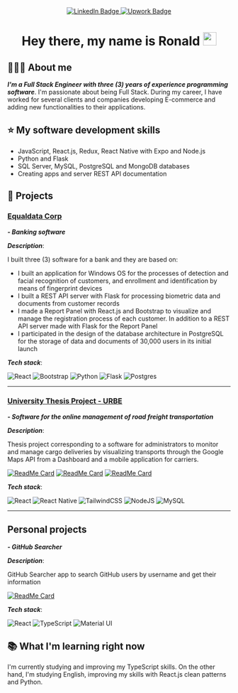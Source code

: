 <div id="header" align="center">
  <div id="badges">
    <a href="https://www.linkedin.com/in/abusalehronald/">
      <img src="https://img.shields.io/badge/LinkedIn-blue?style=for-the-badge&logo=linkedin&logoColor=white" alt="LinkedIn Badge"/>
    </a>
    <a href="https://www.upwork.com/freelancers/~01ec34398bf3523bb0">
      <img src="https://img.shields.io/badge/Upwork-brightgreen?style=for-the-badge&logo=upwork&logoColor=white" alt="Upwork Badge"/>
    </a>
<!--     <a href="https://www.instagram.com/abusalehronald/">
      <img src="https://img.shields.io/badge/Instagram-red?style=for-the-badge&logo=instagram&logoColor=white" alt="Instagram Badge"/>
    </a> -->
  </div>
  
  <h1>
    Hey there, my name is Ronald
    <img src="https://media.giphy.com/media/hvRJCLFzcasrR4ia7z/giphy.gif" width="30px"/>
  </h1>
</div>

## 👨🏻‍💻 About me 
***I'm a Full Stack Engineer with three (3) years of experience programming software***. I'm passionate about being Full Stack. During my career, I have worked for several clients and companies developing E-commerce and adding new functionalities to their applications.

<!-- Among the most outstanding projects I have worked on are:
* Banking software that consists of:
  * Desktop application for Windows OS to perform facial recognition and fingerprint enrollment of customers
  * REST API server made with Python Flask for processing customer records (data and documents)
  * Report panel to view in detail each customer record
  * REST API server to serve information to the reporting dashboard
  * Creation of a PostgreSQL database with an architecture to initially store the data of 30,000 customers
* I builded the Front-End of a E-commerce with React.js using Next.js framework and Typescript
* Freight transport management and geolocation software built with React.js, React Native with Expo, Express.js, MySQL and Google Maps API -->

## ⭐ My software development skills
* JavaScript, React.js, Redux, React Native with Expo and Node.js
* Python and Flask
* SQL Server, MySQL, PostgreSQL and MongoDB databases
* Creating apps and server REST API documentation

## 🚀 Projects

### [Equaldata Corp](https://www.equaldata.com/en)

***- Banking software***

***Description***:
<br/>

I built three (3) software for a bank and they are based on:

* I built an application for Windows OS for the processes of detection and facial recognition of customers, and enrollment and identification by means of fingerprint devices
* I built a REST API server with Flask for processing biometric data and documents from customer records
* I made a Report Panel with React.js and Bootstrap to visualize and manage the registration process of each customer. In addition to a REST API server made with Flask for the Report Panel
* I participated in the design of the database architecture in PostgreSQL for the storage of data and documents of 30,000 users in its initial launch

***Tech stack***:
<br/>

![React](https://img.shields.io/badge/react-%2320232a.svg?style=for-the-badge&logo=react&logoColor=%2361DAFB)
![Bootstrap](https://img.shields.io/badge/bootstrap-%23563D7C.svg?style=for-the-badge&logo=bootstrap&logoColor=white)
![Python](https://img.shields.io/badge/python-3670A0?style=for-the-badge&logo=python&logoColor=ffdd54)
![Flask](https://img.shields.io/badge/flask-%23000.svg?style=for-the-badge&logo=flask&logoColor=white)
![Postgres](https://img.shields.io/badge/postgres-%23316192.svg?style=for-the-badge&logo=postgresql&logoColor=white)

<hr/>

### [University Thesis Project - URBE](https://www.urbe.edu/)

***- Software for the online management of road freight transportation***

***Description***:
<br/>

Thesis project corresponding to a software for administrators to monitor and manage cargo deliveries by visualizing transports through the Google Maps API from a Dashboard and a mobile application for carriers.
<br />

[![ReadMe Card](https://github-readme-stats.vercel.app/api/pin/?username=LancerR40&repo=deliveries-dashboard&show_owner=true)](https://github.com/LancerR40/deliveries-dashboard)
[![ReadMe Card](https://github-readme-stats.vercel.app/api/pin/?username=LancerR40&repo=deliveries-back&show_owner=true)](https://github.com/LancerR40/deliveries-back)
[![ReadMe Card](https://github-readme-stats.vercel.app/api/pin/?username=LancerR40&repo=deliveries-app&show_owner=true)](https://github.com/LancerR40/deliveries-app)

***Tech stack***:
<br/>

![React](https://img.shields.io/badge/react-%2320232a.svg?style=for-the-badge&logo=react&logoColor=%2361DAFB)
![React Native](https://img.shields.io/badge/react_native-%2320232a.svg?style=for-the-badge&logo=react&logoColor=%2361DAFB)
![TailwindCSS](https://img.shields.io/badge/tailwindcss-%2338B2AC.svg?style=for-the-badge&logo=tailwind-css&logoColor=white)
![NodeJS](https://img.shields.io/badge/node.js-6DA55F?style=for-the-badge&logo=node.js&logoColor=white)
![MySQL](https://img.shields.io/badge/mysql-%2300f.svg?style=for-the-badge&logo=mysql&logoColor=white)

<hr/>

## Personal projects

***- GitHub Searcher***

***Description***:
<br />

GitHub Searcher app to search GitHub users by username and get their information
<br/>

[![ReadMe Card](https://github-readme-stats.vercel.app/api/pin/?username=LancerR40&repo=github-searcher&show_owner=true)](https://github.com/LancerR40/github-searcher)

***Tech stack***:
<br/>

![React](https://img.shields.io/badge/react-%2320232a.svg?style=for-the-badge&logo=react&logoColor=%2361DAFB)
![TypeScript](https://img.shields.io/badge/typescript-%23007ACC.svg?style=for-the-badge&logo=typescript&logoColor=white)
![Material UI](https://img.shields.io/badge/material_ui-%23007ACC.svg?style=for-the-badge)

## 📚 What I'm learning right now
I'm currently studying and improving my TypeScript skills. On the other hand, I'm studying English, improving my skills with React.js clean patterns and Python.

<!--
**LancerR40/LancerR40** is a ✨ _special_ ✨ repository because its `README.md` (this file) appears on your GitHub profile.

Here are some ideas to get you started:

- 🔭 I’m currently working on ...
- 🌱 I’m currently learning ...
- 👯 I’m looking to collaborate on ...
- 🤔 I’m looking for help with ...
- 💬 Ask me about ...
- 📫 How to reach me: ...
- 😄 Pronouns: ...
- ⚡ Fun fact: ...
-->
